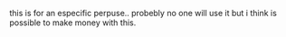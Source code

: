 this is for an especific perpuse..
probebly no one will use it but i think is possible to make money with this.
